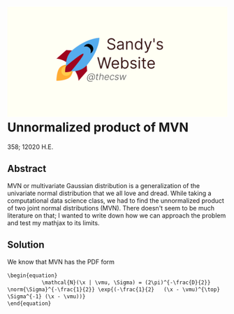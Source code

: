 ![preview](./preview.png)
Unnormalized product of MVN
===========================

358; 12020 H.E.

Abstract
--------

MVN or multivariate Gaussian distribution is a generalization of the
univariate normal distribution that we all love and dread. While taking
a computational data science class, we had to find the unnormalized
product of two joint normal distributions (MVN). There doesn\'t seem to
be much literature on that; I wanted to write down how we can approach
the problem and test my mathjax to its limits.

Solution
--------

We know that MVN has the PDF form

```{=latex}
\begin{equation}
           \mathcal{N}(\x | \vmu, \Sigma) = (2\pi)^{-\frac{D}{2}} \norm{\Sigma}^{-\frac{1}{2}} \exp{(-\frac{1}{2}   (\x - \vmu)^{\top} \Sigma^{-1} (\x - \vmu))}
\end{equation}
```
